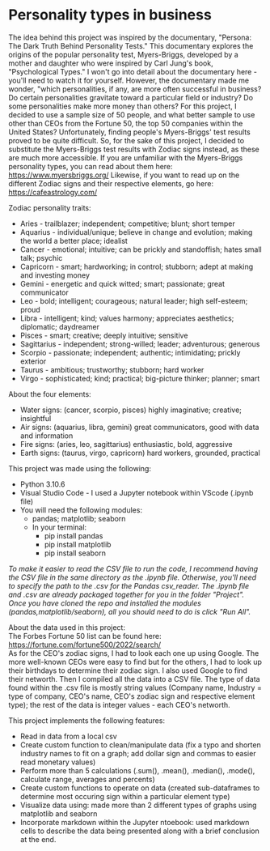 # Personality types in business

The idea behind this project was inspired by the documentary, "Persona:  The Dark Truth Behind Personality Tests."
This documentary explores the origins of the popular personality test, Myers-Briggs, developed by a mother and daughter who were inspired by Carl Jung's book, "Psychological Types."
I won't go into detail about the documentary here - you'll need to watch it for yourself.  However, the documentary made me wonder, "which personalities, if any, are more often successful in business?  Do certain personalities gravitate toward a particular field or industry?  Do some personalities make more money than others?
For this project, I decided to use a sample size of 50 people, and what better sample to use other than CEOs from the Fortune 50, the top 50 companies within the United States?
Unfortunately, finding people's Myers-Briggs' test results proved to be quite difficult.  So, for the sake of this project, I decided to substitute the Myers-Briggs test results with Zodiac signs instead, as these are much more accessible.
If you are unfamiliar with the Myers-Briggs personality types, you can read about them here:  https://www.myersbriggs.org/
Likewise, if you want to read up on the different Zodiac signs and their respective elements, go here:  https://cafeastrology.com/

Zodiac personality traits:
  - Aries - trailblazer; independent; competitive; blunt; short temper
  - Aquarius - individual/unique; believe in change and evolution; making the world a better place; idealist
  - Cancer - emotional; intuitive; can be prickly and standoffish; hates small talk; psychic
  - Capricorn - smart; hardworking; in control; stubborn; adept at making and investing money
  - Gemini - energetic and quick witted; smart; passionate; great communicator
  - Leo - bold; intelligent; courageous; natural leader; high self-esteem; proud
  - Libra - intelligent; kind; values harmony; appreciates aesthetics; diplomatic; daydreamer
  - Pisces - smart; creative; deeply intuitive; sensitive
  - Sagittarius - independent; strong-willed; leader; adventurous; generous
  - Scorpio - passionate; independent; authentic; intimidating; prickly exterior
  - Taurus - ambitious; trustworthy; stubborn; hard worker
  - Virgo - sophisticated; kind; practical; big-picture thinker; planner; smart

About the four elements:
  - Water signs: (cancer, scorpio, pisces) highly imaginative; creative; insightful
  - Air signs: (aquarius, libra, gemini) great communicators, good with data and information
  - Fire signs: (aries, leo, sagittarius) enthusiastic, bold, aggressive
  - Earth signs: (taurus, virgo, capricorn) hard workers, grounded, practical

This project was made using the following:
  -  Python 3.10.6
  -  Visual Studio Code
    - I used a Jupyter notebook within VScode (.ipynb file)
  -  You will need the following modules:
      -  pandas; matplotlib; seaborn
        - In your terminal:
          - pip install pandas
          - pip install matplotlib
          - pip install seaborn
        
  *To make it easier to read the CSV file to run the code, I recommend having the CSV file in the same directory as the .ipynb file.  Otherwise, you'll need to specify the path to the .csv for the Pandas csv_reader.  The .ipynb file and .csv are already packaged together for you in the folder "Project". Once you have cloned the repo and installed the modules (pandas,matplotlib/seaborn), all you should need to do is click "Run All".*
  
About the data used in this project:  
The Forbes Fortune 50 list can be found here:  https://fortune.com/fortune500/2022/search/  
As for the CEO's zodiac signs, I had to look each one up using Google.  The more well-known CEOs were easy to find but for the others, I had to look up their birthdays to determine their zodiac sign.  I also used Google to find their networth.  Then I compiled all the data into a CSV file.  The type of data found within the .csv file is mostly string values (Company name, Industry = type of company, CEO's name, CEO's zodiac sign and respective element type); the rest of the data is integer values - each CEO's networth.

This project implements the following features:  
  -  Read in data from a local csv
  -  Create custom function to clean/manipulate data (fix a typo and shorten industry names to fit on a graph; add dollar sign and commas to easier read monetary values)
  -  Perform more than 5 calculations (.sum(), .mean(), .median(), .mode(), calculate range, averages and percents)
  -  Create custom functions to operate on data (created sub-dataframes to determine most occuring sign within a particular element type)
  -  Visualize data using: made more than 2 different types of graphs using matplotlib and seaborn
  -  Incorporate markdown within the Jupyter ntoebook:  used markdown cells to describe the data being presented along with a brief conclusion at the end.
